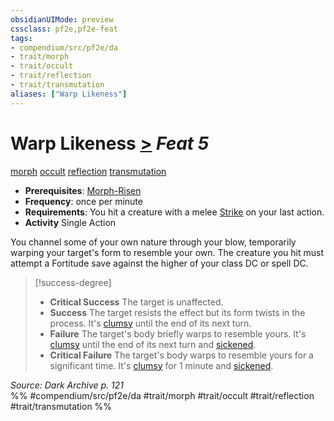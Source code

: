 ```yaml
---
obsidianUIMode: preview
cssclass: pf2e,pf2e-feat
tags:
- compendium/src/pf2e/da
- trait/morph
- trait/occult
- trait/reflection
- trait/transmutation
aliases: ["Warp Likeness"]
---
```

# Warp Likeness  [>](chapter-9-playing-the-game.md#Actions "Single Action") *Feat 5*  
[morph](morph.md "Morph Effect Trait")  [occult](occult.md "Occult Tradition Trait")  [reflection](reflection-da.md "Reflection Ancestry & Heritage Trait")  [transmutation](transmutation.md "Transmutation School Trait")  

- **Prerequisites**: [Morph-Risen](morph-risen-da.md)
- **Frequency**: once per minute
- **Requirements**: You hit a creature with a melee [Strike](strike.md) on your last action.
- **Activity** Single Action

You channel some of your own nature through your blow, temporarily warping your target's form to resemble your own. The creature you hit must attempt a Fortitude save against the higher of your class DC or spell DC.

> [!success-degree] 
> - **Critical Success** The target is unaffected.
> - **Success** The target resists the effect but its form twists in the process. It's [clumsy](conditions.md#Clumsy) until the end of its next turn.
> - **Failure** The target's body briefly warps to resemble yours. It's [clumsy](conditions.md#Clumsy) until the end of its next turn and [sickened](conditions.md#Sickened).
> - **Critical Failure** The target's body warps to resemble yours for a significant time. It's [clumsy](conditions.md#Clumsy) for 1 minute and [sickened](conditions.md#Sickened).

*Source: Dark Archive p. 121*  
%% #compendium/src/pf2e/da #trait/morph #trait/occult #trait/reflection #trait/transmutation %%